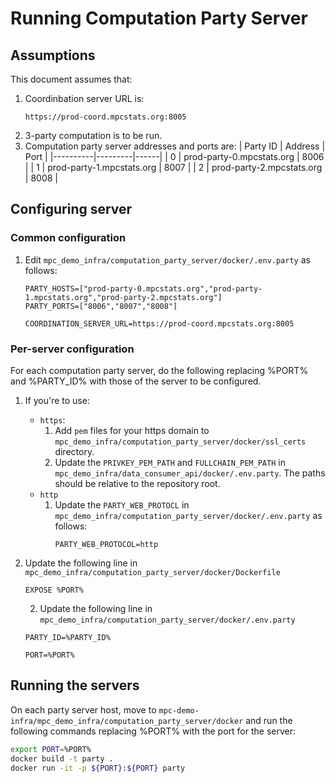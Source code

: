 # Running Computation Party Server

## Assumptions
This document assumes that:
1. Coordinbation server URL is:
   ```
   https://prod-coord.mpcstats.org:8005
   ```
2. 3-party computation is to be run.
3. Computation party server addresses and ports are:
| Party ID | Address | Port |
|----------|---------|------|
| 0 | prod-party-0.mpcstats.org | 8006 |
| 1 | prod-party-1.mpcstats.org | 8007 |
| 2 | prod-party-2.mpcstats.org | 8008 |
 
## Configuring server
### Common configuration
1. Edit `mpc_demo_infra/computation_party_server/docker/.env.party` as follows:
   ```
   PARTY_HOSTS=["prod-party-0.mpcstats.org","prod-party-1.mpcstats.org","prod-party-2.mpcstats.org"]
   PARTY_PORTS=["8006","8007","8008"]
   ```

   ```
   COORDINATION_SERVER_URL=https://prod-coord.mpcstats.org:8005
   ```

### Per-server configuration
For each computation party server, do the following replacing %PORT% and %PARTY_ID% with those of the server to be configured.

1. If you're to use:
   - `https`: 
     1. Add `pem` files for your https domain to `mpc_demo_infra/computation_party_server/docker/ssl_certs` directory.
     2. Update the `PRIVKEY_PEM_PATH` and `FULLCHAIN_PEM_PATH` in `mpc_demo_infra/data_consumer_api/docker/.env.party`. The paths should be relative to the repository root.
   - `http`
     1. Update the `PARTY_WEB_PROTOCL` in `mpc_demo_infra/computation_party_server/docker/.env.party` as follows:
        ```
        PARTY_WEB_PROTOCOL=http
        ``` 

2. Update the following line in `mpc_demo_infra/computation_party_server/docker/Dockerfile`
   ```
   EXPOSE %PORT%
   ```
   2. Update the following line in `mpc_demo_infra/computation_party_server/docker/.env.party`
   ```
   PARTY_ID=%PARTY_ID%
   ``` 

   ```
   PORT=%PORT%
   ```

## Running the servers
On each party server host, move to `mpc-demo-infra/mpc_demo_infra/computation_party_server/docker` and run the following commands replacing %PORT% with the port for the server:

```bash
export PORT=%PORT%
docker build -t party .
docker run -it -p ${PORT}:${PORT} party 
```

